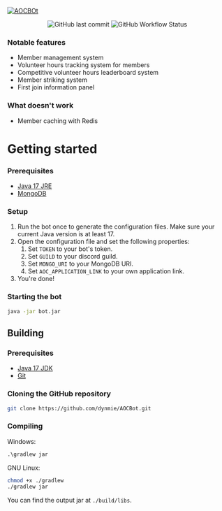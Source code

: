 [![AOCBOt](https://socialify.git.ci/dynmie/AOCBOt/image?description=1&descriptionEditable=A%20random%20discord%20bot%20to%20keep%20track%20of%20AOC%20activities.&forks=1&issues=1&language=1&name=1&owner=1&pulls=1&stargazers=1&theme=Light)](https://github.com/dynmie/AOCBot)
<div align="center"><img alt="GitHub last commit" src="https://img.shields.io/github/last-commit/dynmie/AOCBot?style=for-the-badge"> <img alt="GitHub Workflow Status" src="https://img.shields.io/github/actions/workflow/status/dynmie/AOCBot/gradle.yml?branch=master&logo=github&style=for-the-badge"></div>

### Notable features
- Member management system
- Volunteer hours tracking system for members
- Competitive volunteer hours leaderboard system
- Member striking system
- First join information panel

### What doesn't work
- Member caching with Redis

# Getting started
### Prerequisites
- [Java 17 JRE](https://adoptium.net/temurin/releases/?version=17)
- [MongoDB](https://www.mongodb.com/try/download/community)

### Setup
1. Run the bot once to generate the configuration files. Make sure your current Java version is at least 17.
2. Open the configuration file and set the following properties:
    1. Set `TOKEN` to your bot's token.
    2. Set `GUILD` to your discord guild.
    3. Set `MONGO_URI` to your MongoDB URI.
    4. Set `AOC_APPLICATION_LINK` to your own application link.
3. You're done!

### Starting the bot
```bash
java -jar bot.jar
```

## Building
### Prerequisites
- [Java 17 JDK](https://adoptium.net/temurin/releases/?version=17)
- [Git](https://git-scm.com/downloads)

### Cloning the GitHub repository
```bash
git clone https://github.com/dynmie/AOCBot.git
```
### Compiling
Windows:
```cmd
.\gradlew jar
```

GNU Linux:
```bash
chmod +x ./gradlew
./gradlew jar
```

You can find the output jar at `./build/libs`.